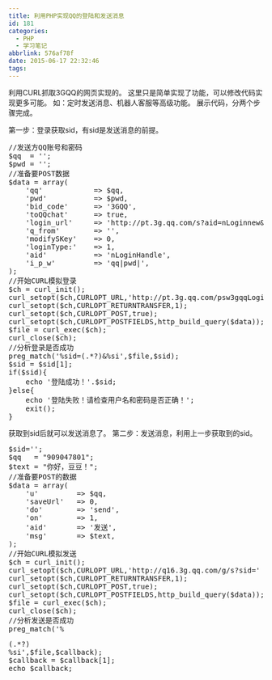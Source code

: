 ```yaml
---
title: 利用PHP实现QQ的登陆和发送消息
id: 181
categories:
  - PHP
  - 学习笔记
abbrlink: 576af78f
date: 2015-06-17 22:32:46
tags:
---
```


利用CURL抓取3GQQ的网页实现的。
这里只是简单实现了功能，可以修改代码实现更多可能。
如：定时发送消息、机器人客服等高级功能。
展示代码，分两个步骤完成。

第一步：登录获取sid，有sid是发送消息的前提。

<pre lang="php" line="1" escaped="true">
//发送方QQ账号和密码
$qq  = '';
$pwd = '';
//准备要POST数据
$data = array(
    'qq'            => $qq,
    'pwd'           => $pwd,
    'bid_code'      => '3GQQ',
    'toQQchat'      => true,
    'login_url'     => 'http://pt.3g.qq.com/s?aid=nLoginnew&q_from=3GQQ',
    'q_from'        => '',
    'modifySKey'    => 0,
    'loginType:'    => 1,
    'aid'           => 'nLoginHandle',
    'i_p_w'         => 'qq|pwd|',
);
//开始CURL模拟登录
$ch = curl_init();
curl_setopt($ch,CURLOPT_URL,'http://pt.3g.qq.com/psw3gqqLogin');
curl_setopt($ch,CURLOPT_RETURNTRANSFER,1);
curl_setopt($ch,CURLOPT_POST,true);
curl_setopt($ch,CURLOPT_POSTFIELDS,http_build_query($data));
$file = curl_exec($ch);
curl_close($ch);
//分析登录是否成功
preg_match('%sid=(.*?)&%si',$file,$sid);
$sid = $sid[1];
if($sid){
    echo '登陆成功！'.$sid;
}else{
    echo '登陆失败！请检查用户名和密码是否正确！';
    exit();
}
</pre>

获取到sid后就可以发送消息了。
第二步：发送消息，利用上一步获取到的sid。
<pre lang="php" line="1" escaped="true">
$sid='';
$qq   = "909047801";
$text = "你好，豆豆！";
//准备要POST的数据
$data = array(
    'u'         => $qq,
    'saveUrl'   => 0,
    'do'        => 'send',
    'on'        => 1,
    'aid'       => '发送',
    'msg'       => $text,
);
//开始CURL模拟发送
$ch = curl_init();
curl_setopt($ch,CURLOPT_URL,'http://q16.3g.qq.com/g/s?sid=' . $sid);
curl_setopt($ch,CURLOPT_RETURNTRANSFER,1);
curl_setopt($ch,CURLOPT_POST,true);
curl_setopt($ch,CURLOPT_POSTFIELDS,http_build_query($data));
$file = curl_exec($ch);
curl_close($ch);
//分析发送是否成功
preg_match('%<p align="left">(.*?)
%si',$file,$callback);
$callback = $callback[1];
echo $callback;
</pre>